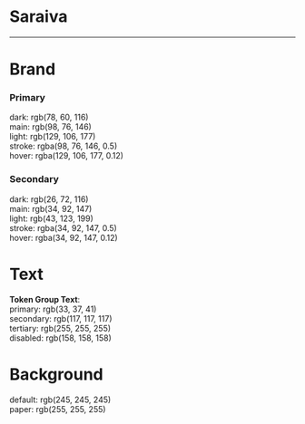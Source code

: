 
# Saraiva

---

# Brand

### Primary

  
dark: rgb(78, 60, 116)  
main: rgb(98, 76, 146)  
light: rgb(129, 106, 177)  
stroke: rgba(98, 76, 146, 0.5)  
hover: rgba(129, 106, 177, 0.12)  


### Secondary

  
dark: rgb(26, 72, 116)  
main: rgb(34, 92, 147)  
light: rgb(43, 123, 199)  
stroke: rgba(34, 92, 147, 0.5)  
hover: rgba(34, 92, 147, 0.12)  


# Text

  
**Token Group Text**:    
primary: rgb(33, 37, 41)  
secondary: rgb(117, 117, 117)  
tertiary: rgb(255, 255, 255)  
disabled: rgb(158, 158, 158)  


# Background

  
default: rgb(245, 245, 245)  
paper: rgb(255, 255, 255)  
